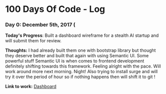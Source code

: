 # 100 Days Of Code - Log

### Day 0: December 5th, 2017 (

**Today's Progress**: Built a dashboard wireframe for a stealth AI startup and will submit them for review. 

**Thoughts:** I had already built them one with bootstrap library but thought they deserve better and built that again with using Semantic UI. Some powerful stuff Semantic UI is when comes to frontend development definitely shifting towards this framework. Feeling alright with the pace. Will work around more next morning. Night! Also trying to install surge and will try it over the period of hour so if nothing happens then will shift it to git !

**Link to work:** [Dashboard](https://impranay.github.io/test-dashboard/)
